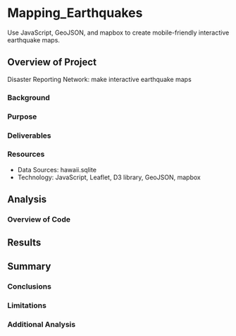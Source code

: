 # Mapping_Earthquakes
 Use JavaScript, GeoJSON, and mapbox to create mobile-friendly interactive earthquake maps. 

## Overview of Project
Disaster Reporting Network: make interactive earthquake maps

### Background
### Purpose
### Deliverables
### Resources
 - Data Sources: hawaii.sqlite
 - Technology: JavaScript, Leaflet, D3 library, GeoJSON, mapbox

 ## Analysis
 ### Overview of Code


 ## Results
 
 ## Summary
 ### Conclusions
 ### Limitations
 ### Additional Analysis
